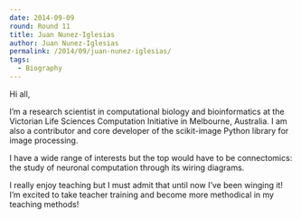 ```yaml
---
date: 2014-09-09
round: Round 11
title: Juan Nunez-Iglesias
author: Juan Nunez-Iglesias
permalink: /2014/09/juan-nunez-iglesias/
tags:
  - Biography
---
```

Hi all,

I&#8217;m a research scientist in computational biology and bioinformatics at the Victorian Life Sciences Computation Initiative in Melbourne, Australia. I am also a contributor and core developer of the scikit-image Python library for image processing.

I have a wide range of interests but the top would have to be connectomics: the study of neuronal computation through its wiring diagrams.

I really enjoy teaching but I must admit that until now I&#8217;ve been winging it! I&#8217;m excited to take teacher training and become more methodical in my teaching methods!
